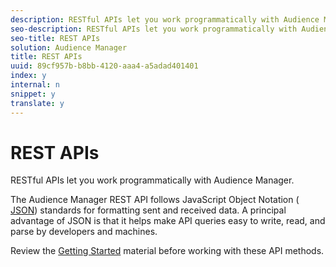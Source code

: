 ```yaml
---
description: RESTful APIs let you work programmatically with Audience Manager.
seo-description: RESTful APIs let you work programmatically with Audience Manager.
seo-title: REST APIs
solution: Audience Manager
title: REST APIs
uuid: 89cf957b-b8bb-4120-aaa4-a5adad401401
index: y
internal: n
snippet: y
translate: y
---
```


# REST APIs

RESTful APIs let you work programmatically with Audience Manager.



The Audience Manager REST API follows JavaScript Object Notation ( [JSON](https://www.json.org/)) standards for formatting sent and received data. A principal advantage of JSON is that it helps make API queries easy to write, read, and parse by developers and machines. 


Review the [Getting Started](../../c_api/c_rest_api_main/aam-api-getting-started.md#concept_2745BC64D5BD43A49DA6020E42280863) material before working with these API methods. 
